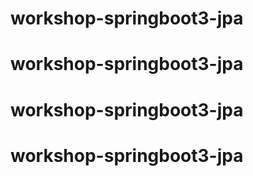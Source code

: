# workshop-springboot3-jpa
# workshop-springboot3-jpa
# workshop-springboot3-jpa
# workshop-springboot3-jpa
